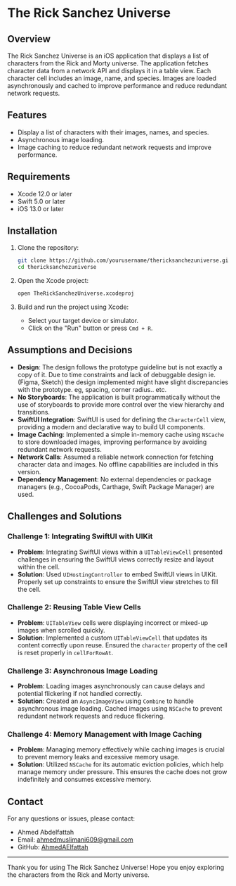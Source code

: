 # The Rick Sanchez Universe

## Overview

The Rick Sanchez Universe is an iOS application that displays a list of characters from the Rick and Morty universe. The application fetches character data from a network API and displays it in a table view. Each character cell includes an image, name, and species. Images are loaded asynchronously and cached to improve performance and reduce redundant network requests.

## Features

- Display a list of characters with their images, names, and species.
- Asynchronous image loading.
- Image caching to reduce redundant network requests and improve performance.

## Requirements

- Xcode 12.0 or later
- Swift 5.0 or later
- iOS 13.0 or later

## Installation

1. Clone the repository:
   ```bash
   git clone https://github.com/yourusername/thericksanchezuniverse.git
   cd thericksanchezuniverse
   ```

2. Open the Xcode project:
   ```bash
   open TheRickSanchezUniverse.xcodeproj
   ```

3. Build and run the project using Xcode:
   - Select your target device or simulator.
   - Click on the "Run" button or press `Cmd + R`.

## Assumptions and Decisions

- **Design**: The design follows the prototype guideline but is not exactly a copy of it. Due to time constraints and lack of debuggable design ie. (Figma, Sketch) the design implemented might have slight discrepancies with the prototype. eg, spacing, corner radius.. etc.
- **No Storyboards**: The application is built programmatically without the use of storyboards to provide more control over the view hierarchy and transitions.
- **SwiftUI Integration**: SwiftUI is used for defining the `CharacterCell` view, providing a modern and declarative way to build UI components.
- **Image Caching**: Implemented a simple in-memory cache using `NSCache` to store downloaded images, improving performance by avoiding redundant network requests.
- **Network Calls**: Assumed a reliable network connection for fetching character data and images. No offline capabilities are included in this version.
- **Dependency Management**: No external dependencies or package managers (e.g., CocoaPods, Carthage, Swift Package Manager) are used.

## Challenges and Solutions

### Challenge 1: Integrating SwiftUI with UIKit

- **Problem**: Integrating SwiftUI views within a `UITableViewCell` presented challenges in ensuring the SwiftUI views correctly resize and layout within the cell.
- **Solution**: Used `UIHostingController` to embed SwiftUI views in UIKit. Properly set up constraints to ensure the SwiftUI view stretches to fill the cell.

### Challenge 2: Reusing Table View Cells

- **Problem**: `UITableView` cells were displaying incorrect or mixed-up images when scrolled quickly.
- **Solution**: Implemented a custom `UITableViewCell` that updates its content correctly upon reuse. Ensured the `character` property of the cell is reset properly in `cellForRowAt`.

### Challenge 3: Asynchronous Image Loading

- **Problem**: Loading images asynchronously can cause delays and potential flickering if not handled correctly.
- **Solution**: Created an `AsyncImageView` using `Combine` to handle asynchronous image loading. Cached images using `NSCache` to prevent redundant network requests and reduce flickering.

### Challenge 4: Memory Management with Image Caching

- **Problem**: Managing memory effectively while caching images is crucial to prevent memory leaks and excessive memory usage.
- **Solution**: Utilized `NSCache` for its automatic eviction policies, which help manage memory under pressure. This ensures the cache does not grow indefinitely and consumes excessive memory.

## Contact

For any questions or issues, please contact:

- Ahmed Abdelfattah
- Email: ahmedmuslimani609@gmail.com
- GitHub: [AhmedAElfattah](https://github.com/AhmedAElfattah)

---

Thank you for using The Rick Sanchez Universe! Hope you enjoy exploring the characters from the Rick and Morty universe.

